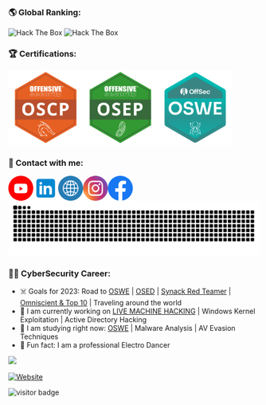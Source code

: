 ### 🌎 Global Ranking:
<img src="http://www.hackthebox.eu/badge/image/126217" alt="Hack The Box">
<img src="https://www.hackthebox.com/badge/team/image/2102" alt="Hack The Box">

### 🏆 Certifications:
<img src="https://raw.githubusercontent.com/fg0x0/fg0x0/master/oscp.png" width="150"><img src="https://raw.githubusercontent.com/fg0x0/fg0x0/master/osep.png" width="150"><img src="https://raw.githubusercontent.com/fg0x0/fg0x0/master/oswe.png" width="150">

### 📢 Contact with me:

[<img align="left" alt="FantasM | YouTube" width="50px" src="https://raw.githubusercontent.com/fg0x0/fg0x0/master/Youtube.svg" />][youtube]
[<img align="left" alt="linkedin" width="50px" src="https://raw.githubusercontent.com/fg0x0/fg0x0/master/linkedin.svg" />][linkedin]
[<img align="left" alt="" width="50px" src="https://raw.githubusercontent.com/fg0x0/fg0x0/master/WWW.svg" />][website]
[<img align="left" alt="fgoddd | Instagram" width="50px" src="https://raw.githubusercontent.com/fg0x0/fg0x0/master/Instagram.svg" />][instagram]
[<img align="left" alt="" width="50px" src="https://raw.githubusercontent.com/fg0x0/fg0x0/master/Facebook.svg" />][facebook]

![Snake animation](https://github.com/GuillaumeFalourd/GuillaumeFalourd/blob/output/github-contribution-grid-snake.svg)

### 🐱‍👤 CyberSecurity Career:

- ☠️ Goals for 2023: Road to [OSWE][oswe] | [OSED][osed] | [Synack Red Teamer][synack] | [Omniscient & Top 10][hackthebox] | Traveling around the world
- 🤖 I am currently working on [LIVE MACHINE HACKING][hackthebox] | Windows Kernel Exploitation | Active Directory Hacking
- 👾 I am studying right now: [OSWE][oswe] | Malware Analysis | AV Evasion Techniques
- 👻 Fun fact: I am a professional Electro Dancer

<img src="https://media.giphy.com/media/3oEjHWpiVIOGXT5l9m/giphy.gif" width="100">

[![Website](https://img.shields.io/website?label=fg0x0.gitbook.io&style=for-the-badge&url=https%3A%2F%2Fcodestackr.com)](https://fg0x0.gitbook.io/)

![visitor badge](https://visitor-badge.laobi.icu/badge?page_id=keyword&title=зочилсон-хүмүүсийн-тоо)

[hackthebox]: https://www.hackthebox.eu/home/users/profile/126217
[website]: https://fg0x0.gitbook.io/
[youtube]: https://youtube.com/fantasm
[instagram]: https://instagram.com/fgoddd
[webdevplaylist]: https://www.youtube.com/playlist?list=PLkwxH9e_vrAJ0WbEsFA9W3I1W-g_BTsbt
[jsplaylist]: https://www.youtube.com/playlist?list=PLkwxH9e_vrALRJKu7wfXby3MKeflhTu6B
[cssplaylist]: https://www.youtube.com/playlist?list=PLkwxH9e_vrALSdvZuEh6gqQdmDoDIoqz4
[reactplaylist]: https://www.youtube.com/playlist?list=PLkwxH9e_vrAK4TdffpxKY3QGyHCpxFcQ0
[oscp]: https://www.offensive-security.com/pwk-oscp/
[oswe]: https://www.offensive-security.com/courses/web-300/
[web]: https://www.youtube.com/watch?v=Ll31QMh3kBM&list=PLWOqJmFMmcPlruwKWnmVxe3V5MePgadYI
[tryhackme]: https://tryhackme.com/p/fg0d
[github-large]: https://tryhackme-badges.s3.amazonaws.com/fg0d.png
[OSEP]: https://www.offensive-security.com/pen300-osep/
[osed]: https://www.offensive-security.com/courses/exp-301/
[burp]: https://portswigger.net/web-security/certification
[facebook]: https://www.facebook.com/fg0x0/
[synack]: https://www.synack.com/red-team/
[linkedin]: https://www.linkedin.com/in/yalguun/

